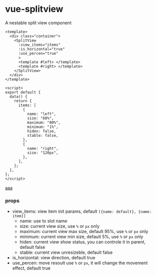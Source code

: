 # vue-splitview
  A nestable split view component
```
<template>
  <div class="container">
    <SplitView 
      :view_items="items"
      :is_horizontal="true"
      :use_percen="true"
      >
      <template #left> </template>
      <template #right> </template>
    </SplitView>
  </div>
</template>

<script>
export default {
  data() {
    return {
      items: [
        {
          name: "left",
          size: "60%",
          maximum: "80%",
          minimum: "1%",
          hiden: false,
          stable: false,
        },
        {
          name: "right",
          size: "120px",
        },
      ],
    };
  },
};
</script>
```
[aaa](./dist/index.html)
### props

* view_items: view item init params, default `[{name: default}, {name: item}]`
    * name: use to slot name
    * size: current view size, use `%` or `px` only
    * maximum: current view max size, default 95%, use `%` or `px` only
    * minimum: current view min size, default 5%, use `%` or `px` only
    * hiden: current view show status, you can controle it in parent, default false
    * stable: current view unresizeble, default false
* is_horizontal: view direction, default true
* use_percen: move resoult use `%` or `px`, it will change the movement effect, default true